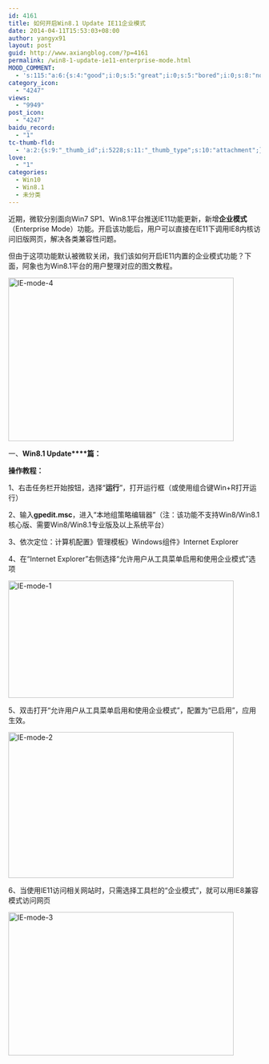 ```yaml
---
id: 4161
title: 如何开启Win8.1 Update IE11企业模式
date: 2014-04-11T15:53:03+08:00
author: yangyx91
layout: post
guid: http://www.axiangblog.com/?p=4161
permalink: /win8-1-update-ie11-enterprise-mode.html
MOOD_COMMENT:
  - 's:115:"a:6:{s:4:"good";i:0;s:5:"great";i:0;s:5:"bored";i:0;s:8:"nonsense";i:0;s:13:"notunderstand";i:0;s:7:"passing";i:0;}";'
category_icon:
  - "4247"
views:
  - "9949"
post_icon:
  - "4247"
baidu_record:
  - "1"
tc-thumb-fld:
  - 'a:2:{s:9:"_thumb_id";i:5228;s:11:"_thumb_type";s:10:"attachment";}'
love:
  - "1"
categories:
  - Win10
  - Win8.1
  - 未分类
---
```

近期，微软分别面向Win7 SP1、Win8.1平台推送IE11功能更新，新增**企业模式**（Enterprise Mode）功能。开启该功能后，用户可以直接在IE11下调用IE8内核访问旧版网页，解决各类兼容性问题。

但由于这项功能默认被微软关闭，我们该如何开启IE11内置的企业模式功能？下面，阿象也为Win8.1平台的用户整理对应的图文教程。

<a href="http://www.axiangblog.com/wp-content/uploads/2014/04/IE-mode-4.jpg" target="_blank"  rel="nofollow" ><img loading="lazy" class="aligncenter size-full wp-image-5228" src="http://www.axiangblog.com/wp-content/uploads/2014/04/IE-mode-4.jpg" alt="IE-mode-4" width="450" height="326" /></a>

一、**Win8.1 Update****篇：**

**操作教程：**

1、右击任务栏开始按钮，选择“**运行**”，打开运行框（或使用组合键Win+R打开运行）

2、输入**gpedit.msc**，进入“本地组策略编辑器”（注：该功能不支持Win8/Win8.1核心版、需要Win8/Win8.1专业版及以上系统平台）

3、依次定位：计算机配置》管理模板》Windows组件》Internet Explorer

4、在“Internet Explorer”右侧选择“允许用户从工具菜单启用和使用企业模式”选项

<a href="http://www.axiangblog.com/wp-content/uploads/2014/04/IE-mode-1.jpg" target="_blank"  rel="nofollow" ><img loading="lazy" class="aligncenter size-full wp-image-5225" src="http://www.axiangblog.com/wp-content/uploads/2014/04/IE-mode-1.jpg" alt="IE-mode-1" width="450" height="234" /></a>

5、双击打开“允许用户从工具菜单启用和使用企业模式”，配置为“已启用”，应用生效。

<a href="http://www.axiangblog.com/wp-content/uploads/2014/04/IE-mode-2.jpg" target="_blank"  rel="nofollow" ><img loading="lazy" class="aligncenter size-full wp-image-5226" src="http://www.axiangblog.com/wp-content/uploads/2014/04/IE-mode-2.jpg" alt="IE-mode-2" width="450" height="291" /></a>

6、当使用IE11访问相关网站时，只需选择工具栏的“企业模式”，就可以用IE8兼容模式访问网页

<a href="http://www.axiangblog.com/wp-content/uploads/2014/04/IE-mode-3.jpg" target="_blank"  rel="nofollow" ><img loading="lazy" class="aligncenter size-full wp-image-5227" src="http://www.axiangblog.com/wp-content/uploads/2014/04/IE-mode-3.jpg" alt="IE-mode-3" width="450" height="286" /></a>

&nbsp;